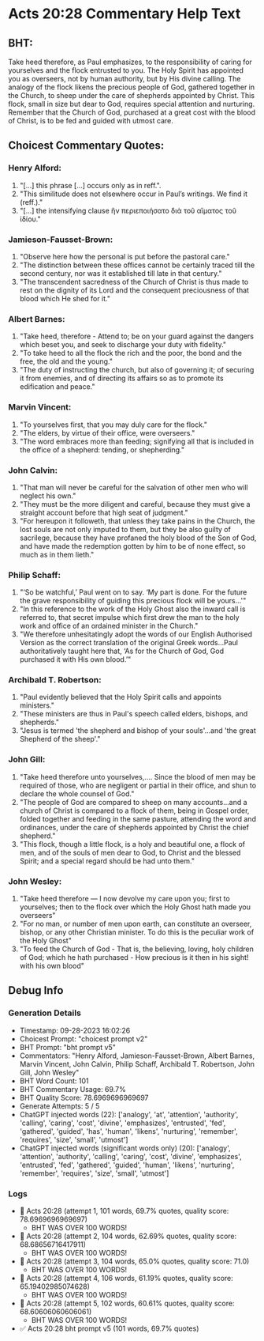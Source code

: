 # Acts 20:28 Commentary Help Text

## BHT:
Take heed therefore, as Paul emphasizes, to the responsibility of caring for yourselves and the flock entrusted to you. The Holy Spirit has appointed you as overseers, not by human authority, but by His divine calling. The analogy of the flock likens the precious people of God, gathered together in the Church, to sheep under the care of shepherds appointed by Christ. This flock, small in size but dear to God, requires special attention and nurturing. Remember that the Church of God, purchased at a great cost with the blood of Christ, is to be fed and guided with utmost care.

## Choicest Commentary Quotes:
### Henry Alford:
1. "[...] this phrase [...] occurs only as in reff.".
2. "This similitude does not elsewhere occur in Paul’s writings. We find it (reff.)."
3. "[...] the intensifying clause ἣν περιεποιήσατο διὰ τοῦ αἵματος τοῦ ἰδίου."

### Jamieson-Fausset-Brown:
1. "Observe here how the personal is put before the pastoral care."
2. "The distinction between these offices cannot be certainly traced till the second century, nor was it established till late in that century."
3. "The transcendent sacredness of the Church of Christ is thus made to rest on the dignity of its Lord and the consequent preciousness of that blood which He shed for it."

### Albert Barnes:
1. "Take heed, therefore - Attend to; be on your guard against the dangers which beset you, and seek to discharge your duty with fidelity." 
2. "To take heed to all the flock the rich and the poor, the bond and the free, the old and the young." 
3. "The duty of instructing the church, but also of governing it; of securing it from enemies, and of directing its affairs so as to promote its edification and peace."

### Marvin Vincent:
1. "To yourselves first, that you may duly care for the flock."
2. "The elders, by virtue of their office, were overseers."
3. "The word embraces more than feeding; signifying all that is included in the office of a shepherd: tending, or shepherding."

### John Calvin:
1. "That man will never be careful for the salvation of other men who will neglect his own."
2. "They must be the more diligent and careful, because they must give a straight account before that high seat of judgment."
3. "For hereupon it followeth, that unless they take pains in the Church, the lost souls are not only imputed to them, but they be also guilty of sacrilege, because they have profaned the holy blood of the Son of God, and have made the redemption gotten by him to be of none effect, so much as in them lieth."

### Philip Schaff:
1. "‘So be watchful,’ Paul went on to say. ‘My part is done. For the future the grave responsibility of guiding this precious flock will be yours...'"
2. "In this reference to the work of the Holy Ghost also the inward call is referred to, that secret impulse which first drew the man to the holy work and office of an ordained minister in the Church."
3. "We therefore unhesitatingly adopt the words of our English Authorised Version as the correct translation of the original Greek words...Paul authoritatively taught here that, ‘As for the Church of God, God purchased it with His own blood.’"

### Archibald T. Robertson:
1. "Paul evidently believed that the Holy Spirit calls and appoints ministers."
2. "These ministers are thus in Paul's speech called elders, bishops, and shepherds."
3. "Jesus is termed 'the shepherd and bishop of your souls'...and 'the great Shepherd of the sheep'."

### John Gill:
1. "Take heed therefore unto yourselves,.... Since the blood of men may be required of those, who are negligent or partial in their office, and shun to declare the whole counsel of God."
2. "The people of God are compared to sheep on many accounts...and a church of Christ is compared to a flock of them, being in Gospel order, folded together and feeding in the same pasture, attending the word and ordinances, under the care of shepherds appointed by Christ the chief shepherd."
3. "This flock, though a little flock, is a holy and beautiful one, a flock of men, and of the souls of men dear to God, to Christ and the blessed Spirit; and a special regard should be had unto them."

### John Wesley:
1. "Take heed therefore — I now devolve my care upon you; first to yourselves; then to the flock over which the Holy Ghost hath made you overseers"
2. "For no man, or number of men upon earth, can constitute an overseer, bishop, or any other Christian minister. To do this is the peculiar work of the Holy Ghost"
3. "To feed the Church of God - That is, the believing, loving, holy children of God; which he hath purchased - How precious is it then in his sight! with his own blood"


## Debug Info
### Generation Details
- Timestamp: 09-28-2023 16:02:26
- Choicest Prompt: "choicest prompt v2"
- BHT Prompt: "bht prompt v5"
- Commentators: "Henry Alford, Jamieson-Fausset-Brown, Albert Barnes, Marvin Vincent, John Calvin, Philip Schaff, Archibald T. Robertson, John Gill, John Wesley"
- BHT Word Count: 101
- BHT Commentary Usage: 69.7%
- BHT Quality Score: 78.6969696969697
- Generate Attempts: 5 / 5
- ChatGPT injected words (22):
	['analogy', 'at', 'attention', 'authority', 'calling', 'caring', 'cost', 'divine', 'emphasizes', 'entrusted', 'fed', 'gathered', 'guided', 'has', 'human', 'likens', 'nurturing', 'remember', 'requires', 'size', 'small', 'utmost']
- ChatGPT injected words (significant words only) (20):
	['analogy', 'attention', 'authority', 'calling', 'caring', 'cost', 'divine', 'emphasizes', 'entrusted', 'fed', 'gathered', 'guided', 'human', 'likens', 'nurturing', 'remember', 'requires', 'size', 'small', 'utmost']

### Logs
- 🔄 Acts 20:28 (attempt 1, 101 words, 69.7% quotes, quality score: 78.6969696969697) 
	- BHT WAS OVER 100 WORDS!
- 🔄 Acts 20:28 (attempt 2, 104 words, 62.69% quotes, quality score: 68.68656716417911) 
	- BHT WAS OVER 100 WORDS!
- 🔄 Acts 20:28 (attempt 3, 104 words, 65.0% quotes, quality score: 71.0) 
	- BHT WAS OVER 100 WORDS!
- 🔄 Acts 20:28 (attempt 4, 106 words, 61.19% quotes, quality score: 65.19402985074628) 
	- BHT WAS OVER 100 WORDS!
- 🔄 Acts 20:28 (attempt 5, 102 words, 60.61% quotes, quality score: 68.60606060606061) 
	- BHT WAS OVER 100 WORDS!
- ✅ Acts 20:28 bht prompt v5 (101 words, 69.7% quotes)